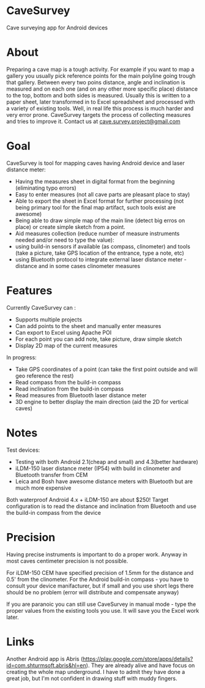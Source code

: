 CaveSurvey
==========

Cave surveying app for Android devices


About
=====

Preparing a cave map is a tough activity. For example if you want to map a gallery you usually pick reference points for the main polyline going trough that gallery. Between every two poins distance, angle and inclination is measured and on each one (and on any other more specific place) distance to the top, bottom and both sides is measured. Usually this is written to a paper sheet, later transformed in to Excel spreadsheet and processed with a variety of existing tools.
Well, in real life this process is much harder and very error prone. CaveSurvey targets the process of collecting measures and tries to improve it.
Contact us at cave.survey.project@gmail.com


Goal
====

CaveSurvey is tool for mapping caves having Android device and laser distance meter:
 - Having the measures sheet in digital format from the beginning (eliminating typo errors)
 - Easy to enter measures (not all cave parts are pleasant place to stay)
 - Able to export the sheet in Excel format for further processing (not being primary tool for the final map artifact, such tools exist are awesome)
 - Being able to draw simple map of the main line (detect big erros on place) or create simple sketch from a point.
 - Aid measures collection (reduce number of measure instruments needed and/or need to type the value):
  - using build-in sensors if available (as compass, clinometer) and tools (take a picture, take GPS location of the entrance, type a note, etc)
  - using Bluetooth protocol to integrate external laser distance meter - distance and in some cases clinometer measures

Features
========

 Currently CaveSurvey can :
  - Supports multiple projects
  - Can add points to the sheet and manually enter measures
  - Can export to Excel using Apache POI
  - For each point you can add note, take picture, draw simple sketch
  - Display 2D map of the current measures
  

  In progress:
  - Take GPS coordinates of a point (can take the first point outside and will geo reference the rest)
  - Read compass from the build-in compass
  - Read inclination from the build-in compass
  - Read measures from Bluetooth laser distance meter
  - 3D engine to better display the main direction (aid the 2D for vertical caves)
  
Notes
=====

  Test devices:
  - Testing with both Android 2.1(cheap and small) and 4.3(better hardware)
  - iLDM-150 laser distance meter (IP54) with build in clinometer and Bluetooth transfer from CEM
  - Leica and Bosh have awesome distance meters with Bluetooth but are much more expensive
  
  Both waterproof Android 4.x + iLDM-150 are about $250!
  Target configuration is to read the distance and inclination from Bluetooth and use the build-in compass from the device


Precision
=========

Having precise instruments is important to do a proper work. Anyway in most caves centimeter precision is not possible.

For iLDM-150 CEM have specified precision of 1.5mm for the distance and 0.5' from the clinometer.
For the Android build-in compass - you have to consult your device manifacturer, but if small and you use short legs there should be no problem (error will distribute and compensate anyway)

If you are paranoic you can still use CaveSurvey in manual mode - type the proper values from the existing tools you use. It will save you the Excel work later.


Links
====

Another Android app is Abris (https://play.google.com/store/apps/details?id=com.shturmsoft.abris&hl=en). They are already alive and have focus on creating the whole map underground. I have to admit they have done a great job, but I'm not confident in drawing stuff with muddy fingers.

